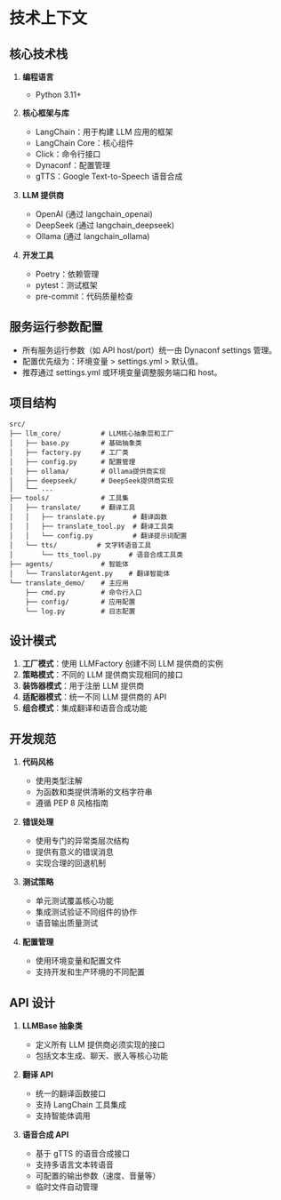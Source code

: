 # 技术上下文

## 核心技术栈

1. **编程语言**

   - Python 3.11+

2. **核心框架与库**

   - LangChain：用于构建 LLM 应用的框架
   - LangChain Core：核心组件
   - Click：命令行接口
   - Dynaconf：配置管理
   - gTTS：Google Text-to-Speech 语音合成

3. **LLM 提供商**

   - OpenAI (通过 langchain_openai)
   - DeepSeek (通过 langchain_deepseek)
   - Ollama (通过 langchain_ollama)

4. **开发工具**
   - Poetry：依赖管理
   - pytest：测试框架
   - pre-commit：代码质量检查

## 服务运行参数配置

- 所有服务运行参数（如 API host/port）统一由 Dynaconf settings 管理。
- 配置优先级为：环境变量 > settings.yml > 默认值。
- 推荐通过 settings.yml 或环境变量调整服务端口和 host。

## 项目结构

```
src/
├── llm_core/          # LLM核心抽象层和工厂
│   ├── base.py        # 基础抽象类
│   ├── factory.py     # 工厂类
│   ├── config.py      # 配置管理
│   ├── ollama/        # Ollama提供商实现
│   ├── deepseek/      # DeepSeek提供商实现
│   └── ...
├── tools/             # 工具集
│   ├── translate/     # 翻译工具
│   │   ├── translate.py       # 翻译函数
│   │   ├── translate_tool.py  # 翻译工具类
│   │   └── config.py          # 翻译提示词配置
│   └── tts/          # 文字转语音工具
│       └── tts_tool.py       # 语音合成工具类
├── agents/            # 智能体
│   └── TranslatorAgent.py    # 翻译智能体
└── translate_demo/    # 主应用
    ├── cmd.py         # 命令行入口
    ├── config/        # 应用配置
    └── log.py         # 日志配置
```

## 设计模式

1. **工厂模式**：使用 LLMFactory 创建不同 LLM 提供商的实例
2. **策略模式**：不同的 LLM 提供商实现相同的接口
3. **装饰器模式**：用于注册 LLM 提供商
4. **适配器模式**：统一不同 LLM 提供商的 API
5. **组合模式**：集成翻译和语音合成功能

## 开发规范

1. **代码风格**

   - 使用类型注解
   - 为函数和类提供清晰的文档字符串
   - 遵循 PEP 8 风格指南

2. **错误处理**

   - 使用专门的异常类层次结构
   - 提供有意义的错误消息
   - 实现合理的回退机制

3. **测试策略**

   - 单元测试覆盖核心功能
   - 集成测试验证不同组件的协作
   - 语音输出质量测试

4. **配置管理**
   - 使用环境变量和配置文件
   - 支持开发和生产环境的不同配置

## API 设计

1. **LLMBase 抽象类**

   - 定义所有 LLM 提供商必须实现的接口
   - 包括文本生成、聊天、嵌入等核心功能

2. **翻译 API**

   - 统一的翻译函数接口
   - 支持 LangChain 工具集成
   - 支持智能体调用

3. **语音合成 API**
   - 基于 gTTS 的语音合成接口
   - 支持多语言文本转语音
   - 可配置的输出参数（速度、音量等）
   - 临时文件自动管理
